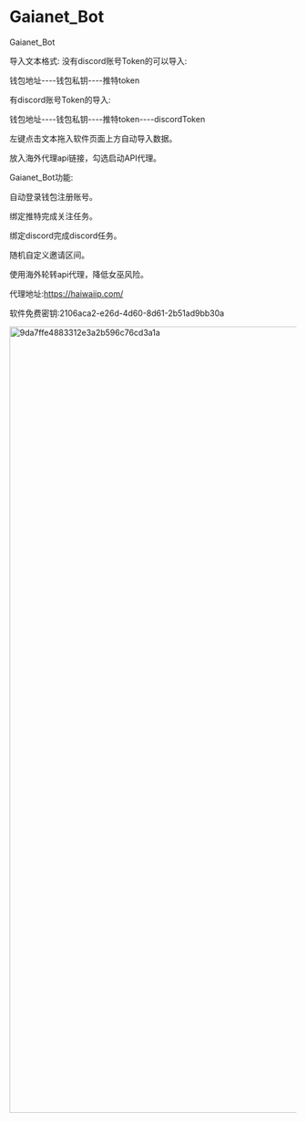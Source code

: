 # Gaianet_Bot
Gaianet_Bot

导入文本格式:
没有discord账号Token的可以导入:

钱包地址----钱包私钥----推特token

有discord账号Token的导入:

钱包地址----钱包私钥----推特token----discordToken

左键点击文本拖入软件页面上方自动导入数据。

放入海外代理api链接，勾选启动API代理。

Gaianet_Bot功能:

自动登录钱包注册账号。

绑定推特完成关注任务。

绑定discord完成discord任务。

随机自定义邀请区间。

使用海外轮转api代理，降低女巫风险。

代理地址:https://haiwaiip.com/

软件免费密钥:2106aca2-e26d-4d60-8d61-2b51ad9bb30a


<img width="1378" alt="9da7ffe4883312e3a2b596c76cd3a1a" src="https://github.com/user-attachments/assets/f0f1f04c-a44f-4a31-b2d5-aa949d5dce90" />
